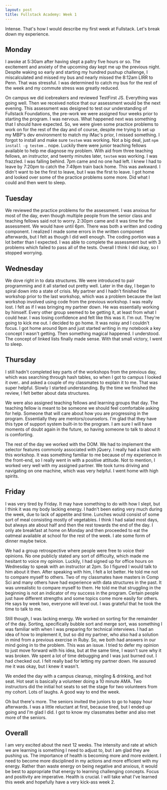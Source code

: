 ```yaml
---
layout: post
title: Fullstack Academy: Week 1
---
```


Intense. That's how I would describe my first week at Fullstack. Let's break down my experience.

## Monday
I awoke at 5:30am after having slept a paltry five hours or so. The excitement and anxiety of the upcoming day kept me up the previous night. Despite waking so early and starting my hundred pushup challenge, I miscalculated and missed my bus and nearly missed the 8:12am LIRR to Penn. That was stressful. I was determined to catch my bus for the rest of the week and my commute stress was greatly reduced.

On campus we did icebreakers and reviewed TestFirst JS. Everything was going well. Then we received notice that our assessment would be the next evening. This assessment was designed to test our understanding of Fullstack Foundations, the pre-work we were assigned four weeks prior to starting the program. I was nervous. What happened next was something that I should have expected. So, we were given some practice problems to work on for the rest of the day and of course, despite me trying to set up my MBP's dev environment to match my iMac's prior, I missed something. I forgot to install and make sure ``testem`` was working. Not a big deal, just ``npm install -g testem`` .. nope. Luckily there were junior teaching fellows available to help me diagnose my problem. With aid from three teaching fellows, an instructor, and twenty minutes later, ``testem`` was working. I was frazzled. I was falling behind. 7pm came and no one had left. I knew I had to leave by 7:20pm to catch the 7:49pm train back home. This was awkward. I didn't want to be the first to leave, but I was the first to leave. I got home and looked over some of the practice problems some more. Did what I could and then went to sleep.

## Tuesday
We reviewed the practice problems for the assessment. I was anxious for most of the day, even though multiple people from the senior class and teaching fellows said not to worry. 2:30pm came and it was time for the assessment. We would have until 6pm. There was both a written and coding component. I realized I made some errors in the written component afterwards, but I felt as though I did well enough. The coding portion was a lot better than I expected. I was able to complete the assessment but with 3 problems which failed to pass all of the tests. Overall I think I did okay, so I stopped worrying.

## Wednesday
We dove right in to data structures. We were introduced to pair programming and it all started out pretty well. Later in the day, I began to spiral down into a state of crisis. My partner and I hadn't finished the workshop prior to the last workshop, which was a problem because the last workshop involved using code from the previous workshop. I was really lost. I felt as if I was bringing my partner down. He was essentially working by himself. Every other group seemed to be getting it, at least from what I could hear. I was losing confidence and felt like this was it. I'm out. They're going to kick me out. I decided to go home. It was noisy and I couldn't focus. I got home around 9pm and just started writing in my notebook a key concept I wasn't getting. Then something magical happened. I understood. The concept of linked lists finally made sense. With that small victory, I went to sleep.

## Thursday
I still hadn't completed key parts of the workshops from the previous day, which was searching through hash tables, so when I got to campus I looked it over.. and asked a couple of my classmates to explain it to me. That was super helpful. Slowly I started understanding. By the time we finished the review, I felt better about data structures.

We were also assigned teaching fellows and learning groups that day. The teaching fellow is meant to be someone we should feel comfortable asking for help. Someone that will care about how you are progressing in the program. Essentially they are mentors/counselors. I'm glad that they have this type of support system built-in to the program. I am sure I will have moments of doubt again in the future, so having someone to talk to about it is comforting.

The rest of the day we worked with the DOM. We had to implement the selector features commonly associated with jQuery. I really had a blast with this workshop. It was something familiar to me because of my experience in the front-end, so I really went in with a positive attitude. Not to mention, I worked very well with my assigned partner. We took turns driving and navigating on one machine, which was very helpful. I went home with high spirits.

## Friday
I was very tired by Friday. It may have something to do with how I slept, but I think it was my body lacking energy. I hadn't been eating very much during the week, due to lack of appetite and time. Lunches would consist of some sort of meal consisting mostly of vegetables. I think I had salad most days, but always ate about half and then the rest towards the end of the day. I only ate breakfast at home on Monday and then proceeded to eat the oatmeal available at school for the rest of the week. I ate some form of dinner maybe twice.

We had a group retrospective where people were free to voice their opinions. No one publicly stated any sort of difficulty, which made me hesitant to voice my opinion. Luckily, I had signed up for office hours on Wednesday to speak with an instructor at 2pm. So I figured I would talk to him about it then. After speaking with him, I felt a lot better. He told me not to compare myself to others. Two of my classmates have masters in Comp Sci and many others have had experience with data structures in the past. It was unrealistic to compare myself to them. He told me that struggling in the beginning is not an indicator of my success in the program. Certain people just have different strengths and some topics come more easily for others. He says by week two, everyone will level out. I was grateful that he took the time to talk to me.

Still though, I was lacking energy. We worked on sorting for the remainder of the day. Sorting, specifically bubble sort and merge sort, was something I was familiar with when I was preparing for technical interviews. I had an idea of how to implement it, but so did my partner, who also had a solution in mind from a previous exercise in Ruby. So, we both had answers in our mind going in to the problem. This was an issue. I tried to defer my opinion to just move forward with his idea, but at the same time, I wasn't sure why it was broken. We spent a lot of time debugging and I was just burned out. I had checked out. I felt really bad for letting my partner down. He assured me it was okay, but I knew it wasn't.

We ended the day with a campus cleanup, mingling & drinking, and hot seat. Hot seat is basically a volunteer doing a 10 minute AMA. Two instructors did the initial hot seats to set the stage for two volunteers from my cohort. Lots of laughs. A good way to end the week.

Oh but there's more. The seniors invited the juniors to go to happy hour afterwards. I was a little reluctant at first, because tired, but I ended up going and I'm glad I did. I got to know my classmates better and also met more of the seniors.

## Overall

I am very excited about the next 12 weeks. The intensity and rate at which we are learning is something I need to adjust to, but I am glad they are pushing us. The importance of health is becoming more and more evident. I need to become more disciplined in my actions and more efficient with my energy. Rather than waste energy on being negative and anxious, it would be best to appropriate that energy to learning challenging concepts. Focus and positivity are imperative. Health is crucial. I will take what I've learned this week and hopefully have a very kick-ass week 2.